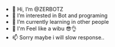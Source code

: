 - 👋 Hi, I’m @ZERBOTZ
- 👀 I’m interested in Bot and programing
- 🌱 I’m currently learning in other people
- 🔖 I'm Feel like a wibu 😎👌
- 📫 Sorry maybe i will slow response..

<!---
ZERBOTZ/ZERBOTZ is a ✨ special ✨ repository because its `README.md` (this file) appears on your GitHub profile.
You can click the Preview link to take a look at your changes.
--->
